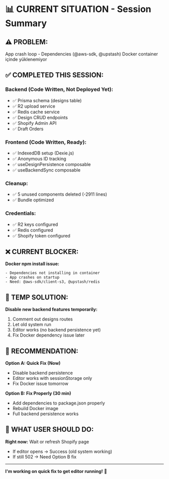 # 📊 CURRENT SITUATION - Session Summary

## ⚠️ PROBLEM:
App crash loop - Dependencies (@aws-sdk, @upstash) Docker container içinde yüklenemiyor

## ✅ COMPLETED THIS SESSION:

### Backend (Code Written, Not Deployed Yet):
- ✅ Prisma schema (designs table)
- ✅ R2 upload service
- ✅ Redis cache service
- ✅ Design CRUD endpoints
- ✅ Shopify Admin API
- ✅ Draft Orders

### Frontend (Code Written, Ready):
- ✅ IndexedDB setup (Dexie.js)
- ✅ Anonymous ID tracking
- ✅ useDesignPersistence composable
- ✅ useBackendSync composable

### Cleanup:
- ✅ 5 unused components deleted (-2911 lines)
- ✅ Bundle optimized

### Credentials:
- ✅ R2 keys configured
- ✅ Redis configured
- ✅ Shopify token configured

## ❌ CURRENT BLOCKER:

**Docker npm install issue:**
```
- Dependencies not installing in container
- App crashes on startup
- Need: @aws-sdk/client-s3, @upstash/redis
```

## 🔄 TEMP SOLUTION:

**Disable new backend features temporarily:**
1. Comment out designs routes
2. Let old system run
3. Editor works (no backend persistence yet)
4. Fix Docker dependency issue later

## 🎯 RECOMMENDATION:

**Option A: Quick Fix (Now)**
- Disable backend persistence
- Editor works with sessionStorage only
- Fix Docker issue tomorrow

**Option B: Fix Properly (30 min)**
- Add dependencies to package.json properly
- Rebuild Docker image
- Full backend persistence works

## 📝 WHAT USER SHOULD DO:

**Right now:** Wait or refresh Shopify page
- If editor opens → Success (old system working)
- If still 502 → Need Option B fix

---

**I'm working on quick fix to get editor running!** 🔧

